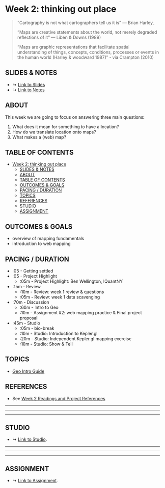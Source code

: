 # Week 2: thinking out place

> “Cartography is not what cartographers tell us it is” ― Brian Harley, 
>
> “Maps are creative statements about the world, not merely degraded reflections of it” ― Liben & Downs (1989)
>
>“Maps are graphic representations that facilitate spatial understanding of things, concepts, conditions, processes or events in the human world (Harley & woodward 1987)” - via Crampton (2010) 

## SLIDES & NOTES
* ↳ [Link to Slides]()
* ↳ [Link to Notes]()

## ABOUT

This week we are going to focus on answering three main questions:
1. What does it mean for something to have a location?
2. How do we translate location onto maps?
3. What makes a (web) map?


## TABLE OF CONTENTS

- [Week 2: thinking out place](#week-2-thinking-out-place)
  - [SLIDES & NOTES](#slides--notes)
  - [ABOUT](#about)
  - [TABLE OF CONTENTS](#table-of-contents)
  - [OUTCOMES & GOALS](#outcomes--goals)
  - [PACING / DURATION](#pacing--duration)
  - [TOPICS](#topics)
  - [REFERENCES](#references)
  - [STUDIO](#studio)
  - [ASSIGNMENT](#assignment)

## OUTCOMES & GOALS

* overview of mapping fundamentals
* introduction to web mapping

## PACING / DURATION

* :05 - Getting settled
* :05 - Project Highlight
  * :05m - Project Highlight: Ben Wellington, IQuantNY
* :15m - Review
  * :10m - Review: week 1 review & questions
  * :05m - Review: week 1 data scavenging
* :70m - Discussion
  * :60m - Intro to Geo
  * :10m - Assignment #2: web mapping practice & Final project proposal
* :45m - Studio
  * :05m - bio-break
  * :10m - Studio: Introduction to Kepler.gl
  * :20m - Studio: Independent Kepler.gl mapping exercise
  * :10m - Studio: Show & Tell


## TOPICS

* [Geo Intro Guide](../guides/geo-intro-guide.md)

## REFERENCES

* See [Week 2 Readings and Project References](../BIBLIOGRAPHY.md#week-02-thinking-out-place).

***
***
***

## STUDIO

* ↳ [Link to Studio](#).

***
***
***

## ASSIGNMENT

* ↳ [Link to Assignment](../assignments/assignment_02.md).


<!-- 
 This week is called "Countermaps and Cartographics." "Countermaps" refer to efforts to map "against dominant power structures" and "Cartographics" are reference to the visual manifestations of various spatial mappings. These terms are relevant for us because we will be focusing on ways in which our contributions - albeit still in their early stages - can be framed as mini "resistances." 

This week will be exploring how "countermaps" and "cartographics" can take the form of "map mashups and new spatial media" and how they relate to media art/creative technology. Our discussion will address this question "what is critique?" and the role that media art/creative tech interventions may play in shaping cartographic discourse. The discussion will explore how the changing landscape of tools and participants in mapping and map making have shaped who, how, and what maps operate in the world. 

This week we will focus on web mapping "map mashups." Using the data we collected from last week, we will take a look at programmatic methods for making interactive maps using Leaflet.js. We will also take a look at Kepler.gl, a web-based GUI tool for visualizing spatial data.

* what's on a map? and what power do maps wield?
  * Countermaps & Cartographics: 
    * On geographic knowledge, geography, cartography, mapping & GIS: Overview of GIS, Geography, and Discipline of Cartography - and where we fit in
    * Countermaps:
      * What can maps do? 
      * Examples of ways in which maps make space and knowledge
    * Cartographics: "A Map is not the territory" - https://en.wikipedia.org/wiki/Map%E2%80%93territory_relation
      * Elements of a map? 
      * Mark Monmonier - How to lie with maps ==> about cartographic considerations
    * Studio:
      * getting coordinates from photo metadata and saving to a file
    * A2: Points on the map 
      * continue data collection, go through geosandbox 
      * publish your map with images that explain what you have collected so far.

**Chapter 2:**
1. What is critique? How can mapping be critical? The concept of "Situated Knowledges" and the production of space
2. Basic Principles of Critical Cartography
   1. Via Crampton
      1. Critique has a number of basic principles. First, it examines the (often unexamined) grounds of our decision-making knowledges; second it situates knowledge in specific historical periods and geographic spaces (rather than being universal for all time); third it seeks to uncover the relationship between power and knowledge; and fourth it resists, challenges, and sometimes overthrows our categories of thought. The purpose of critique is not to say that our knowledge is not true, but that the truth of knowledge is established under conditions that have a lot to do with power. Critique is therefore a politics of knowledge. Crampton, Jeremy W.. Mapping (Critical Introductions to Geography) . Wiley. Kindle Edition. 
   2. Via Blomley
      1. 1. It is oppositional: it targets dominant forms of oppression or inequalities. 2. It is activist and practical: it wishes to change the world. 3. It is theoretic: it rejects positivist explanation and embraces critical social theory. Crampton, Jeremy W.. Mapping (Critical Introductions to Geography) . Wiley. Kindle Edition. ... Critical cartography and GIS is only in part a matter of scholarship, for the other half of our one–two punch, we have to turn to actual interventions, protests, transformations, and community mappings. Included in this would also be art work, blogs, mashups, and the “geospatial” web. Crampton, Jeremy W.. Mapping (Critical Introductions to Geography) . Wiley. Kindle Edition. 
   3. In sum:
      1. 1. The first principle of critical mapping is that maps are incredibly useful ways of organizing and producing knowledge about the world, but that these orders of knowledge also incorporate unexamined assumptions which act as limits which deserve to be challenged. 2. One way to challenge these orders of knowledge is by putting them into historical perspective. This historicization of knowledge not only shows that other times did things differently, but by providing an intellectual history it allows us to see the edges of our own limits, and to conceive of other knowledges that might be useful. Critical mapping also emphasizes that the way maps and spatial knowledges have been deployed has varied tremendously between cultures and places. This can be described as a spatialization of knowledge. 3. Critical mapping also holds that geographic knowledge is shaped by a whole array of social, economic, and historical forces, so that knowledge does not exist except in relation to power. When we speak of maps as political, it is this relationship between knowledge and power that is at stake. 4. The critical mapping project is also one which has an activist, emancipatory flavor to it. Sometimes this approach is concerned with overthrowing the influence of official knowledges (such as those of the government or the state) by showing their historical and spatial contingency (Livingstone 2003; Sparke 1998). At other times this approach seeks to dismantle more specific forms of knowledge, such as recent work by feminists in critical GIS or community activism in participatory GIS (Elwood 2006b; Kwan 2002a; Schuurman 2002). Crampton, Jeremy W.. Mapping (Critical Introductions to Geography) . Wiley. Kindle Edition. 
3. Maps are active; they actively construct knowledge, they exercise power and they can be a powerful means of promoting social change. Crampton, Jeremy W.. Mapping (Critical Introductions to Geography) . Wiley. Kindle Edition. 
4. Wood argued that maps express the interests of certain groups and that these interests are not always explicit. Crampton, Jeremy W.. Mapping (Critical Introductions to Geography) . Wiley. Kindle Edition. 
5. Rejecting the binary oppositions until then dominant in cartography, such as art/science, objective/subjective, and scientific/ideological, Harley sought to situate maps as social documents that needed to be understood in their historical contexts.

Crampton, Jeremy W.. Mapping (Critical Introductions to Geography) . Wiley. Kindle Edition. 

 -->